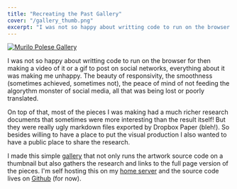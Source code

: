 ```yaml
---
title: "Recreating the Past Gallery"
cover: "/gallery_thumb.png"
excerpt: "I was not so happy about writting code to run on the browser for then making a video of it or a gif to post on social networks, so I made this simple gallery."
---
```


[![Murilo Polese Gallery](/gallery.png)](https://github.com/murilopolese/gallery)

I was not so happy about writting code to run on the browser for then making a video of it or a gif to post on social networks, everything about it was making me unhappy. The beauty of responsivity, the smoothness (sometimes achieved, sometimes not), the peace of mind of not feeding the algorythm monster of social media, all that was being lost or poorly translated.

On top of that, most of the pieces I was making had a much richer research documents that sometimes were more interesting than the result itself! But they were really ugly markdown files exported by Dropbox Paper (bleh!). So besides willing to have a place to put the visual production I also wanted to have a public place to share the research.

I made this simple [gallery](http://gallery.bananabanana.me/) that not only runs the artwork source code on a thumbnail but also gathers the research and links to the full page version of the pieces. I'm self hosting this on my [home server](http://bananabanana.me) and the source code lives on [Github](https://github.com/murilopolese/gallery) (for now).
